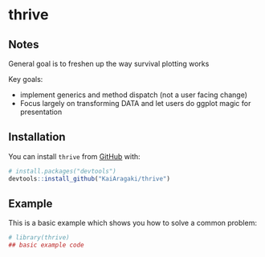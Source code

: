 
<!-- README.md is generated from README.Rmd. Please edit that file -->

# thrive

<!-- badges: start -->
<!-- badges: end -->

## Notes

General goal is to freshen up the way survival plotting works

Key goals:

-   implement generics and method dispatch (not a user facing change)
-   Focus largely on transforming DATA and let users do ggplot magic for
    presentation

## Installation

You can install `thrive` from [GitHub](https://github.com/) with:

``` r
# install.packages("devtools")
devtools::install_github("KaiAragaki/thrive")
```

## Example

This is a basic example which shows you how to solve a common problem:

``` r
# library(thrive)
## basic example code
```
